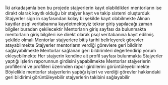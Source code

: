 İki arkadaşımla ben bu projede stajyerlerin kayıt olabildikleri mentorların ise dirakt olarak kayıtlı olduğu bir stajyer kayıt ve takip sistemi oluşturduk
Stajyerler sign in sayfasından kolay bi şekilde kayıt olabilmekte 
Alınan kayıtlar psql veritabanına kaydetmekteyiz tekrar giriş yapılacağı zaman bilgiler buradan çekilecektir
Mentorların giriş sayfası da bulunmakta mentorların giriş bilgileri ise direkt olarak psql veritabanına kayıt edilmiş şekilde olmalı
Mentorlar stajyerlere bitiş tarihi belirleyerek görevler atayabilmekte 
Stajyerler mentorların verdiği görevlere geri bildirim sağlayabilmekte 
Mentorlar sağlanan geri bildirimleri değerlendirip yorum ekleyebilmekte 
Her stajyerin kendine ait profil sayfası bulunmakta 
Stajyerler yaptığı işlerin raporunnun girdisini yapabilmekte
Mentorlar stajyerlerin profillerini ve profilleri üzerinden rapor girdilerini görüntüleyebilmekte
Böylelikle mentorlar stajyerlerin yaptığı işleri ve verdiği görevler hakkındaki geri bildirimi görüntüleyebilir stajyerlerin takibini sağlayabilir
